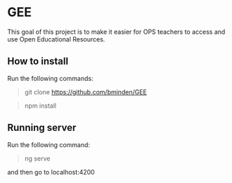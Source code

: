 # GEE

This goal of this project is to make it easier for OPS teachers to access and use Open Educational Resources.

## How to install

Run the following commands:

>git clone https://github.com/bminden/GEE

>npm install

## Running server

Run the following command:

>ng serve

and then go to localhost:4200
